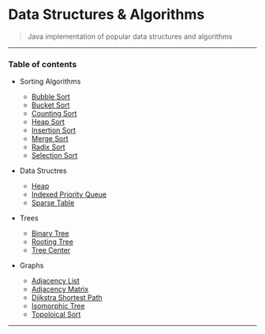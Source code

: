 # Data Structures & Algorithms
>Java implementation of popular data structures and algorithms

---

### Table of contents


+ Sorting Algorithms
    + [Bubble Sort](#)
    + [Bucket Sort](#)
    + [Counting Sort](#)
    + [Heap Sort](#)
    + [Insertion Sort](#)
    + [Merge Sort](#)
    + [Radix Sort](#)
    + [Selection Sort](#)

+  Data Structres
    + [Heap](#)
    + [Indexed Priority Queue](#)
    + [Sparse Table](#)
    
+ Trees
    + [Binary Tree](https://github.com/arfeen-m/DataStructuresAndAlgorithms/blob/master/Trees/BinaryTree.java)
    + [Rooting Tree](https://github.com/arfeen-m/DataStructuresAndAlgorithms/blob/master/Trees/RootingTree.java)
    + [Tree Center](https://github.com/arfeen-m/DataStructuresAndAlgorithms/blob/master/Trees/TreeCenter.java)

+ Graphs
    + [Adjacency List](#)
    + [Adjacency Matrix](#)
    + [Dijkstra Shortest Path](#)
    + [Isomorphic Tree](#)
    + [Topoloical Sort](#)
    

---



